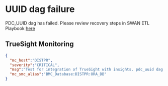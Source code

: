 # UUID dag failure 
PDC_UUID dag has failed. Please review recovery steps in SWAN ETL Playbook [here](https://docs.google.com/document/d/1ktkLFuJbnfjIG1E7C__hO1N3QR26cVSohqCXqvB1ab4/edit)

## TrueSight Monitoring
```json
{
  "mc_host":"DISTPR",
  "severity":"CRITICAL",
  "msg":"Test for integration of TrueSight with insights. pdc_uuid dag failure detected",
  "mc_smc_alias":"BMC_Database:DISTPR:ORA_DB"
}
```